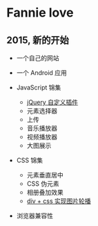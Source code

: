 # Fannie love
## 2015, 新的开始
* 一个自己的网站
* 一个 Android 应用
* JavaScript 锦集
    - [jQuery 自定义插件](/md/jquery_plugin.md)
    - 元素选择器
    - 上传
    - 音乐播放器
    - 视频播放器
    - 大图展示
* CSS 锦集
    - 元素垂直居中
    - CSS 伪元素
    - 相册叠加效果
    - [div + css 实现图片轮播](/css/slide.html)

* 浏览器兼容性

